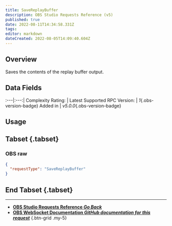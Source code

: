 ```yaml
---
title: SaveReplayBuffer
description: OBS Studio Requests Reference (v5)
published: true
date: 2022-08-11T14:34:58.331Z
tags: 
editor: markdown
dateCreated: 2022-08-05T14:09:40.604Z
---
```


## Overview
Saves the contents of the replay buffer output.

## Data Fields
:---|:---:|
Complexity Rating: | <span class="stars stars--1"></span>
Latest Supported RPC Version: | *1*{.obs-version-badge}
Added in | *v5.0.0*{.obs-version-badge}

## Usage
## Tabset {.tabset}
### OBS raw
```json
{
  "requestType": "SaveReplayBuffer"
}
```
## End Tabset {.tabset}

---

- [<i class="mdi mdi-chevron-left"></i>**OBS Studio Requests Reference *Go Back***](/en/Broadcasters/OBS/Requests)
- [<i class="mdi mdi-github"></i> **OBS WebSocket Documentation *GitHub documentation for this request***](https://github.com/obsproject/obs-websocket/blob/master/docs/generated/protocol.md#savereplaybuffer)
{.btn-grid .my-5}